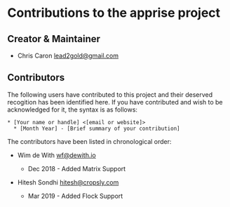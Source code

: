 # Contributions to the apprise project

## Creator & Maintainer

* Chris Caron <lead2gold@gmail.com>

## Contributors

The following users have contributed to this project and their deserved
recogition has been identified here.  If you have contributed and wish
to be acknowledged for it, the syntax is as follows:

```
* [Your name or handle] <[email or website]>
  * [Month Year] - [Brief summary of your contribution]
```

The contributors have been listed in chronological order:
* Wim de With <wf@dewith.io>
  * Dec 2018 - Added Matrix Support
  
* Hitesh Sondhi <hitesh@cropsly.com>
  * Mar 2019 - Added Flock Support
